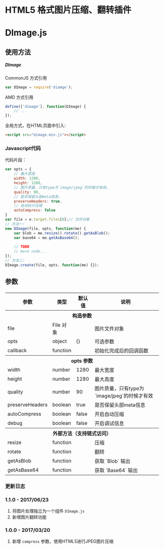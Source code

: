 # HTML5 格式图片压缩、翻转插件
# DImage.js

## 使用方法

##### DImage

CommonJS 方式引用
```js
var DImage = require('diamge');
```

AMD 方式引用
```js
define(['dimage'], function(DImage) {
    // ...
});
```

全局方式，在HTML页面中引入:
```html
<script src="dimage.min.js"></script>
```

### Javascript代码


代码片段：
```js
var opts = {
    // 最大宽高
    width: 1280,
    height: 1280,
    // 图片质量，只有type为`image/jpeg`的时候才有效。
    quality: 90,
    // 是否保留头部meta信息。
    preserveHeaders: true,
    // 自动执行压缩
    autoCompress: false
}
var file = e.target.files[0];// 文件对象
// 方法一:
new DImage(file, opts, function(me) {
    var blob = me.resize().rotate().getAsBlob();
    var base64 = me.getAsBase64();
    
    // TODO
    // more code...
});
// 方法二:
DImage.create(file, opts, function(me) {});

```


## 参数
### 
<table>
<thead>

<tr>
  <th>参数</th>
  <th>类型</th>
  <th>默认值</th>
  <th>说明</th>
</tr>
</thead>
<tbody>
<tr><th colspan="4">构造参数</th></tr>
<tr>
  <td>file</td>
  <td>File 对象</td>
  <td></td>
  <td>图片文件对象</td>
</tr>
<tr>
  <td>opts</td>
  <td>object</td>
  <td>{}</td>
  <td>可选参数</td>
</tr>
<tr>
  <td>callback</td>
  <td>function</td>
  <td></td>
  <td>初始化完成后的回调函数</td>
</tr>
<tr>
  <th colspan="4">opts 参数</th>
</tr>
<tr>
  <td>width</td>
  <td>number</td>
  <td>1280</td>
  <td>最大宽度</td>
</tr>
<tr>
  <td>height</td>
  <td>number</td>
  <td>1280</td>
  <td>最大高度</td>
</tr>
<tr>
  <td>quality</td>
  <td>number</td>
  <td>90</td>
  <td>图片质量，只有type为`image/jpeg`的时候才有效</td>
</tr>
<tr>
  <td>preserveHeaders</td>
  <td>boolean</td>
  <td>true</td>
  <td>是否保留头部meta信息</td>
</tr>
<tr>
  <td>autoCompress</td>
  <td>boolean</td>
  <td>false</td>
  <td>开启自动压缩</td>
</tr>
<tr>
  <td>debug</td>
  <td>boolean</td>
  <td>false</td>
  <td>开启调试信息</td>
</tr>
<tr>
  <th colspan="4">外部方法（支持链式访问）</th>
</tr>
<tr>
  <td>resize</td>
  <td>function</td>
  <td></td>
  <td>压缩</td>
</tr>
<tr>
  <td>rotate</td>
  <td>function</td>
  <td></td>
  <td>翻转</td>
</tr>
<tr>
  <td>getAsBlob</td>
  <td>function</td>
  <td></td>
  <td>获取 `Blob` 输出</td>
</tr>
<tr>
  <td>getAsBase64</td>
  <td>function</td>
  <td></td>
  <td>获取 `Base64` 输出</td>
</tr>
</tbody></table>

### 更新日志

### 1.1.0 - 2017/06/23
1. 将图片处理独立为一个组件 `DImage.js`
2. 新增图片翻转功能

### 1.0.0 - 2017/03/20
1. 新增 `compress` 参数，使用HTML5进行JPEG图片压缩